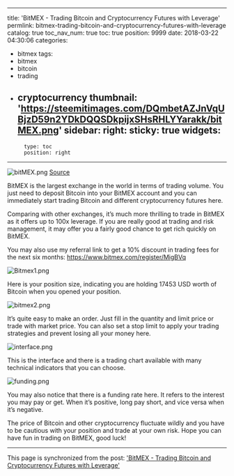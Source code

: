 
---
title: 'BitMEX - Trading Bitcoin and Cryptocurrency Futures with Leverage'
permlink: bitmex-trading-bitcoin-and-cryptocurrency-futures-with-leverage
catalog: true
toc_nav_num: true
toc: true
position: 9999
date: 2018-03-22 04:30:06
categories:
- bitmex
tags:
- bitmex
- bitcoin
- trading
- cryptocurrency
thumbnail: 'https://steemitimages.com/DQmbetAZJnVqUBjzD59n2YDkDQQSDkpijxSHsRHLYYarakk/bitMEX.png'
sidebar:
    right:
        sticky: true
widgets:
    -
        type: toc
        position: right
---





![bitMEX.png](https://steemitimages.com/DQmbetAZJnVqUBjzD59n2YDkDQQSDkpijxSHsRHLYYarakk/bitMEX.png)
[Source](https://www.bestbitcoinexchange.net/en/bitmex-com/)

BitMEX is the largest exchange in the world in terms of trading volume. You just need to deposit Bitcoin into your BitMEX account and you can immediately start trading Bitcoin and different cryptocurrency futures here.

Comparing with other exchanges, it’s much more thrilling to trade in BitMEX as it offers up to 100x leverage. If you are really good at trading and risk management, it may offer you a fairly good chance to get rich quickly on BitMEX. 

You may also use my referral link to get a 10% discount in trading fees for the next six months:
https://www.bitmex.com/register/MigBVq


![Bitmex1.png](https://steemitimages.com/DQmeE6VLDQn6EhJjHa6H3HUt86ZjjCSKUc6fTxTdHTCKmY3/Bitmex1.png)

Here is your position size, indicating you are holding 17453 USD worth of Bitcoin when you opened your position.


![bitmex2.png](https://steemitimages.com/DQmXq1FW3KLzmTAGatdp6XfYjRu3KbhBtgzg82HCoSNVKKh/bitmex2.png)

It’s quite easy to make an order. Just fill in the quantity and limit price or trade with market price. You can also set a stop limit to apply your trading strategies and prevent losing all your money here.


![interface.png](https://steemitimages.com/DQmUE9SwQD81uQ7jQnmCJMZdmuZgT1rr8QpHe6QhxTNMxKs/interface.png)

This is the interface and there is a trading chart available with many technical indicators that you can choose. 

![funding.png](https://steemitimages.com/DQmY2EdcS3Soh8mkusU1b4qgLia7NYifTDHd42xsBqoyj4g/funding.png)

You may also notice that there is a funding rate here. It refers to the interest you may pay or get. When it’s positive, long pay short, and vice versa when it’s negative. 

The price of Bitcoin and other cryptocurrency fluctuate wildly and you have to be cautious with your position and trade at your own risk. Hope you can have fun in trading on BitMEX, good luck!

- - -

This page is synchronized from the post: ['BitMEX - Trading Bitcoin and Cryptocurrency Futures with Leverage'](https://steemit.com/@htliao/bitmex-trading-bitcoin-and-cryptocurrency-futures-with-leverage)
